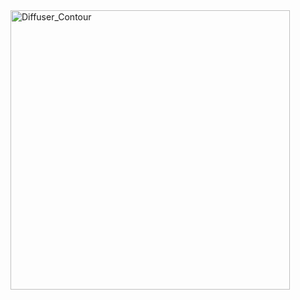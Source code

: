 <img width="447" alt="Diffuser_Contour" src="https://github.com/OSEL-DAM/CFD-and-Blood-Damage-Benchmarks/assets/157423596/1f6ab43d-a905-4ded-8ef4-d926200f0b96">
